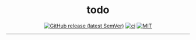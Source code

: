 <div align="center">

# todo

[![GitHub release (latest SemVer)](https://img.shields.io/github/v/release/tbidne/todo?include_prereleases&sort=semver)](https://github.com/tbidne/todo/releases/)
[![ci](http://img.shields.io/github/actions/workflow/status/tbidne/todo/ci.yaml?branch=main)](https://github.com/tbidne/todo/actions/workflows/ci.yaml)
[![MIT](https://img.shields.io/github/license/tbidne/todo?color=blue)](https://opensource.org/licenses/MIT)

</div>

---
